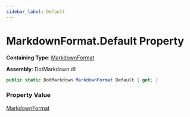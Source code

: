```yaml
---
sidebar_label: Default
---
```


# MarkdownFormat\.Default Property

**Containing Type**: [MarkdownFormat](../index.md)

**Assembly**: DotMarkdown\.dll

```csharp
public static DotMarkdown.MarkdownFormat Default { get; }
```

### Property Value

[MarkdownFormat](../index.md)

